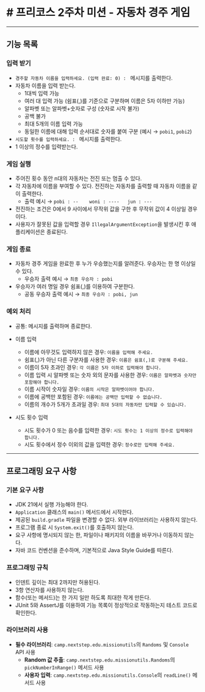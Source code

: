 # # 프리코스 2주차 미션 - 자동차 경주 게임

***

## 기능 목록

### 입력 받기
- `경주할 자동차 이름을 입력하세요. (입력 완료: 0) : ` 메시지를 출력한다.
- 자동차 이름을 입력 받는다.
    - 1대씩 입력 가능
    - 여러 대 입력 가능 (쉼표(,)를 기준으로 구분하며 이름은 5자 이하만 가능)
    - 알파벳 또는 알파벳+숫자로 구성 (숫자로 시작 불가)
    - 공백 불가
    - 최대 5개의 이름 입력 가능
    - 동일한 이름에 대해 입력 순서대로 숫자를 붙여 구분 (예시 → `pobi1`, `pobi2`)
- `시도할 횟수를 입력하세요. : ` 메시지를 출력한다.
- 1 이상의 정수를 입력받는다.

### 게임 실행
- 주어진 횟수 동안 n대의 자동차는 전진 또는 멈출 수 있다.
- 각 자동차에 이름을 부여할 수 있다. 전진하는 자동차를 출력할 때 자동차 이름을 같이 출력한다.
    - 출력 예시 → `pobi : --    woni : ----   jun : ---`
- 전진하는 조건은 0에서 9 사이에서 무작위 값을 구한 후 무작위 값이 4 이상일 경우이다.
- 사용자가 잘못된 값을 입력할 경우 `IllegalArgumentException`을 발생시킨 후 애플리케이션은 종료된다.

### 게임 종료
- 자동차 경주 게임을 완료한 후 누가 우승했는지를 알려준다. 우승자는 한 명 이상일 수 있다.
    - 우승자 출력 예시 → `최종 우승자 : pobi`
- 우승자가 여러 명일 경우 쉼표(,)를 이용하여 구분한다.
  - 공동 우승자 출력 예시 → `최종 우승자 : pobi, jun`

### 예외 처리
- 공통: 메시지를 출력하며 종료한다. 
- 이름 입력
  - 이름에 아무것도 입력하지 않은 경우: `이름을 입력해 주세요.`
  - 쉼표(,)가 아닌 다른 구분자를 사용한 경우: `이름은 쉼표(,)로 구분해 주세요.`
  - 이름이 5자 초과인 경우: `각 이름은 5자 이하로 입력해야 합니다.`
  - 이름 입력 시 알파벳 또는 숫자 외의 문자를 사용한 경우: `이름은 알파벳과 숫자만 포함해야 합니다.`
  - 이름 시작이 숫자일 경우: `이름의 시작은 알파벳이어야 합니다.`
  - 이름에 공백만 포함된 경우: `이름에는 공백만 입력할 수 없습니다.`
  - 이름의 개수가 5개가 초과일 경우: `최대 5대의 자동차만 입력할 수 있습니다.`

- 시도 횟수 입력
   - 시도 횟수가 0 또는 음수를 입력한 경우: `시도 횟수는 1 이상의 정수로 입력해야 합니다.`
   - 시도 횟수에서 정수 이외의 값을 입력한 경우: `정수로만 입력해 주세요.`

***

## 프로그래밍 요구 사항 
### 기본 요구 사항
- JDK 21에서 실행 가능해야 한다.
- `Application` 클래스의 `main()` 메서드에서 시작한다.
- 제공된 `build.gradle` 파일을 변경할 수 없다. 외부 라이브러리는 사용하지 않는다.
- 프로그램 종료 시 `System.exit()`를 호출하지 않는다.
- 요구 사항에 명시되지 않는 한, 파일이나 패키지의 이름을 바꾸거나 이동하지 않는다.
- 자바 코드 컨벤션을 준수하며, 기본적으로 Java Style Guide를 따른다.

### 프로그래밍 규칙
- 인덴트 깊이는 최대 2까지만 허용된다.
- 3항 연산자를 사용하지 않는다.
- 함수(또는 메서드)는 한 가지 일만 하도록 최대한 작게 만든다.
- JUnit 5와 AssertJ를 이용하여 기능 목록이 정상적으로 작동하는지 테스트 코드로 확인한다.

### 라이브러리 사용
- **필수 라이브러리**: `camp.nextstep.edu.missionutils`의 `Randoms` 및 `Console` API 사용
    - **Random 값 추출**: `camp.nextstep.edu.missionutils.Randoms`의 `pickNumberInRange()` 메서드 사용
    - **사용자 입력**: `camp.nextstep.edu.missionutils.Console`의 `readLine()` 메서드 사용

